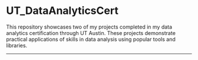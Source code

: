 # UT_DataAnalyticsCert

This repository showcases two of my projects completed in my data analytics certification through UT Austin. These projects demonstrate practical applications of skills in data analysis using popular tools and libraries.

-----------------------------------------------------------------------------------------------------------------------------------
